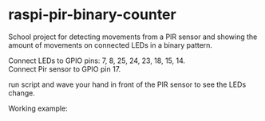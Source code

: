 # raspi-pir-binary-counter
School project for detecting movements from a PIR sensor and showing the amount of movements on connected LEDs in a binary pattern.  

Connect LEDs to GPIO pins: 7, 8, 25, 24, 23, 18, 15, 14.  
Connect Pir sensor to GPIO pin 17.  

run script and wave your hand in front of the PIR sensor to see the LEDs change.  

Working example:  
